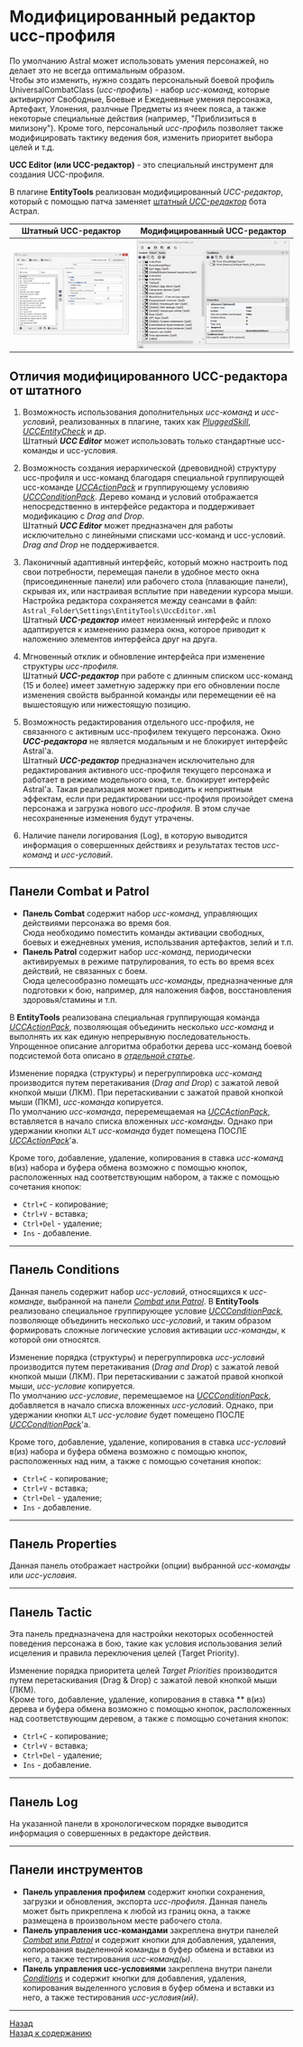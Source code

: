 # **Модифицированный редактор ucc-профиля**

По умолчанию Astral может использовать умения персонажей, но делает это не всегда оптимальным образом.  
Чтобы это изменить, нужно создать персональный боевой профиль UniversalCombatClass (*ucc-профиль*) - набор *ucc-команд*, которые активируют Свободные, Боевые и Ежедневные умения персонажа, Артефакт, Улонения, разлчные Предметы из ячеек пояса, а также некоторые специальные действия (например, "Приблизиться в милизону"). Кроме того, персональный *ucc-профиль* позволяет также модифицировать тактику ведения боя, изменить приоритет выбора целей и т.д.

**UCC Editor (или UCC-редактор)** - это специальный инструмент для создания UCC-профиля.

В плагине **EntityTools** реализован модифицированный *UCC-редактор*, который с помощью патча заменяет [штатный *UCC-редактор*](https://www.neverwinter-bot.com/forums/viewtopic.php?f=150&t=8020&sid=f61597913fbb61bf4fb7b95e57526dff) бота Астрал.

|Штатный UCC-редактор|Модифицированный UCC-редактор|
|:------------:|:------------:|
|![UccEditor](img/Editor.gif)|![UccEditorExt](img/EditorExt.gif)|

<!-- **Штатный UCC Editor**  
<p align="center"><img src="img/Editor.gif"></p>

**Модифицированный UCC Editor**
<p align="center"><img src="img/EditorExt.gif"></p> -->

## **Отличия модифицированного UCC-редактора от штатного**

1) Возможность использования дополнительных *ucc-команд* и *ucc-условий*, реализованных в плагине, таких как [*PluggedSkill*](../Actions/PluggedSkill-RU.md), [*UCCEntityCheck*](../Conditions/UCCEntityCheck-RU.md) и др.  
   Штатный ***UCC Editor*** может использовать только стандартные ucc-команды и ucc-условия.

2) Возможность создания иерархической (древовидной) структуру ucc-профиля и ucc-команд благодаря специальной группирующей ucc-команде [*UCCActionPack*](../Actions/UCCActionPack-RU.md) и группирующему условияю [*UCCConditionPack*](../Conditions/UCCConditionPack-RU.md). Дерево команд и условий отображается непосредственно в интерфейсе редактора и поддерживает модификацию с *Drag and Drop*.  
   Штатный ***UCC Editor*** может предназначен для работы исключительно с линейными списками ucc-команд и ucc-условий. *Drag and Drop* не поддерживается.

3) Лаконичный адаптивный интерфейс, который можно настроить под свои потребности, перемещая панели в удобное место окна (присоединенные панели) или рабочего стола (плавающие панели), скрывая их, или настраивая всплытие при наведении курсора мыши. Настройка редактора сохраняется между сеансами в файл:  
   ```Astral_Folder\Settings\EntityTools\UccEditor.xml ```  
   Штатный ***UCC-редактор*** имеет неизменный интерфейс и плохо адаптируется к изменению размера окна, которое приводит к наложению элементов интерфейса друг на друга.

4) Мгновенный отклик и обновление интерфейса при изменение структуры *ucc-профиля*.  
   Штатный ***UCC-редактор*** при работе с длинным списком ucc-команд (15 и более) имеет заметную задержку при его обновлении после изменения свойств выбранной команды или перемещении её на вышестоящую или нижестоящую позицию.

5) Возможность редактирования отдельного ucc-профиля, не связанного с активным ucc-профилем текущего персонажа. Окно ***UCC-редактора*** не является модальным и не блокирует интерфейс Astral'a.  
   Штатный ***UCC-редактор*** предназначен исключительно для редактирования  активного ucc-профиля текущего персонажа и работает в режиме модельного окна, т.е. блокирует интерфейс Astral'a. Такая реализация может приводить к неприятным эффектам, если при редактировании ucc-профиля произойдет смена персонажа и загрузка нового *ucc-профиля*. В этом случае несохраненные изменения будут утрачены.

6) Наличие панели логирования (Log), в которую выводится информация о совершенных действиях и результатах тестов *ucc-команд* и *ucc-условий*.

---

## <a name="ref-ActionPanels"></a>**Панели Combat и Patrol**

- **Панель Combat** содержит набор *ucc-команд*, управляющих действиями персонажа во время боя.  
  Сюда необходимо поместить команды активации свободных, боевых и ежедневных умения, использвания артефактов, зелий и т.п.
- **Панель Patrol** содержит набор *ucc-команд*, периодически активируемых в режиме патрулирования, то есть во время всех действий, не связанных с боем.  
  Сюда целесообразно помещать *ucc-команды*, предназначенные для подготовки к бою, например, для наложения бафов, восстановления здоровья/стамины и т.п.

В **EntityTools** реализована специальная группирующая команда [*UCCActionPack*](../Conditions/UCCActionPack-RU.md), позволяющая объединить несколько *ucc-команд* и выполнять их как единую непрерывную последовательность. Упрощенное описание алгоритма обработки дерева ucc-команд боевой подсистемой бота описано в [*отдельной статье*](../UccActionPlayer-RU.md).  

Изменение порядка (структуры) и перегруппировка *ucc-команд* производится путем перетакивания (*Drag and Drop*) с зажатой левой кнопкой мыши (ЛКМ). При перетаскивании с зажатой правой кнопкой мыши (ПКМ), *ucc-команда* копируется.  
По умолчанию *ucc-команда*, переремещаемая на [*UCCActionPack*](../Conditions/UCCActionPack-RU.md), вставляется в начало списка вложенных *ucc-команды*. Однако при удержании кнопки ``ALT`` *ucc-команда* будет помещена ПОСЛЕ [*UCCActionPack*](../Conditions/UCCActionPack-RU.md)'а.  

Кроме того, добавление, удаление, копирования в ставка *ucc-команд* в(из) набора и буфера обмена возможно с помощью кнопок, расположенных над соответствующим набором, а также с помощью сочетания кнопок:
- ``Ctrl+C`` - копирование;
- ``Ctrl+V`` - вставка;
- ``Ctrl+Del`` - удаление;
- ``Ins`` - добавление.

---

## <a name="ref-ConditionsPanels"></a>**Панель Conditions**

Данная панель содержит набор *ucc-условий*, относящихся к *ucc-команде*, выбранной на панели [*Combat* или *Patrol*](#ref-ActionPanels). В **EntityTools** реализовано специальное группирующее условие [*UCCConditionPack*](../Conditions/UCCConditionPack-RU.md), позволяюще объединить несколько *ucc-условий*, и таким образом формировать сложные логические условия активации *ucc-команды*, к которой они относятся.  

Изменение порядка (структуры) и перегруппировка *ucc-условий* производится путем перетакивания (*Drag and Drop*) с зажатой левой кнопкой мыши (ЛКМ). При перетаскивании с зажатой правой кнопкой мыши, *ucc-условие* копируется.  
По умолчанию *ucc-условие*, перемещаемое на [*UCCConditionPack*](../Conditions/UCCConditionPack-RU.md), добавляется в начало списка вложенных *ucc-условий*. Однако, при удержании кнопки ``ALT`` *ucc-условие* будет помещено ПОСЛЕ [*UCCConditionPack*](../Conditions/UCCConditionPack-RU.md)'а.  

Кроме того, добавление, удаление, копирования в ставка *ucc-условий* в(из) набора и буфера обмена возможно с помощью кнопок, расположенных над ним, а также с помощью сочетания кнопок:
- ``Ctrl+C`` - копирование;
- ``Ctrl+V`` - вставка;
- ``Ctrl+Del`` - удаление;
- ``Ins`` - добавление.

---

## <a name="ref-PropertiesPanel"></a>**Панель Properties**

Данная панель отображает настройки (опции) выбранной *ucc-команды* или *ucc-условия*.

---

## <a name="ref-TacticPanel"></a>**Панель Tactic**

Эта панель предназначена для настройки некоторых особенностей поведения персонажа в бою, такие как условия использования зелий исцеления и правила переключения целей (Target Priority).

Изменение порядка приоритета целей *Target Priorities* производится путем перетаскивания (Drag & Drop) с зажатой левой кнопкой мыши (ЛКМ).  
Кроме того, добавление, удаление, копирования в ставка ** в(из) дерева и буфера обмена возможно с помощью кнопок, расположенных над соответствующим деревом, а также с помощью сочетания кнопок:
- ``Ctrl+C`` - копирование;
- ``Ctrl+V`` - вставка;
- ``Ctrl+Del`` - удаление;
- ``Ins`` - добавление.

---

## <a name="ref-LogPanel"></a>**Панель Log**

На указанной панели в хронологическом порядке выводится информация о совершенных в редакторе действия.

---

## <a name="ref-ToolsPanels"></a>**Панели инструментов**

* **Панель управления профилем** содержит кнопки сохранения, загрузки и обновления, экспорта *ucc-профиля*. Данная панель может быть прикреплена к любой из границ окна, а также размещена в произвольном месте рабочего стола.  
* **Панель управления ucc-командами** закреплена внутри панелей [*Combat* или *Patrol*](#ref-ActionPanels) и содержит кнопки для добавления, удаления, копирования выделенной команды в буфер обмена и вставки из него, а также тестирования *ucc-команд(ы)*.  
* **Панель управления ucc-условиями** закреплена внутри панели [*Conditions*](#ref-ConditionsPanels) и содержит кнопки для добавления, удаления, копирования выделенного условия в буфер обмена и вставки из него, а также тестирования *ucc-условия(ий)*.

---

<a href="javascript:history.back()">Назад</a>  
[Назад к содержанию](../index.md)